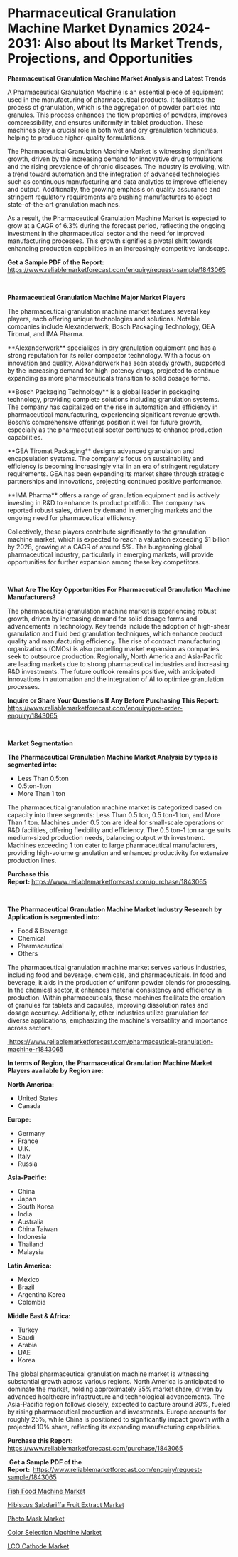 <p><h1>Pharmaceutical Granulation Machine Market Dynamics 2024-2031: Also about Its Market Trends, Projections, and Opportunities</h1></p><p><strong>Pharmaceutical Granulation Machine Market Analysis and Latest Trends</strong></p>
<p><p>A Pharmaceutical Granulation Machine is an essential piece of equipment used in the manufacturing of pharmaceutical products. It facilitates the process of granulation, which is the aggregation of powder particles into granules. This process enhances the flow properties of powders, improves compressibility, and ensures uniformity in tablet production. These machines play a crucial role in both wet and dry granulation techniques, helping to produce higher-quality formulations.</p><p>The Pharmaceutical Granulation Machine Market is witnessing significant growth, driven by the increasing demand for innovative drug formulations and the rising prevalence of chronic diseases. The industry is evolving, with a trend toward automation and the integration of advanced technologies such as continuous manufacturing and data analytics to improve efficiency and output. Additionally, the growing emphasis on quality assurance and stringent regulatory requirements are pushing manufacturers to adopt state-of-the-art granulation machines.</p><p>As a result, the Pharmaceutical Granulation Machine Market is expected to grow at a CAGR of 6.3% during the forecast period, reflecting the ongoing investment in the pharmaceutical sector and the need for improved manufacturing processes. This growth signifies a pivotal shift towards enhancing production capabilities in an increasingly competitive landscape.</p></p>
<p><strong>Get a Sample PDF of the Report:&nbsp;</strong> <a href="https://www.reliablemarketforecast.com/enquiry/request-sample/1843065?utm_campaign=1125&utm_medium=2&utm_source=Github&utm_content=ia&utm_term=17102024&utm_id=pharmaceutical-granulation-machine">https://www.reliablemarketforecast.com/enquiry/request-sample/1843065</a></p>
<p>&nbsp;</p>
<p><strong>Pharmaceutical Granulation Machine Major Market Players</strong></p>
<p><p>The pharmaceutical granulation machine market features several key players, each offering unique technologies and solutions. Notable companies include Alexanderwerk, Bosch Packaging Technology, GEA Tiromat, and IMA Pharma.</p><p>**Alexanderwerk** specializes in dry granulation equipment and has a strong reputation for its roller compactor technology. With a focus on innovation and quality, Alexanderwerk has seen steady growth, supported by the increasing demand for high-potency drugs, projected to continue expanding as more pharmaceuticals transition to solid dosage forms.</p><p>**Bosch Packaging Technology** is a global leader in packaging technology, providing complete solutions including granulation systems. The company has capitalized on the rise in automation and efficiency in pharmaceutical manufacturing, experiencing significant revenue growth. Bosch’s comprehensive offerings position it well for future growth, especially as the pharmaceutical sector continues to enhance production capabilities.</p><p>**GEA Tiromat Packaging** designs advanced granulation and encapsulation systems. The company's focus on sustainability and efficiency is becoming increasingly vital in an era of stringent regulatory requirements. GEA has been expanding its market share through strategic partnerships and innovations, projecting continued positive performance.</p><p>**IMA Pharma** offers a range of granulation equipment and is actively investing in R&D to enhance its product portfolio. The company has reported robust sales, driven by demand in emerging markets and the ongoing need for pharmaceutical efficiency. </p><p>Collectively, these players contribute significantly to the granulation machine market, which is expected to reach a valuation exceeding $1 billion by 2028, growing at a CAGR of around 5%. The burgeoning global pharmaceutical industry, particularly in emerging markets, will provide opportunities for further expansion among these key competitors.</p></p>
<p>&nbsp;</p>
<p><strong>What Are The Key Opportunities For Pharmaceutical Granulation Machine Manufacturers?</strong></p>
<p><p>The pharmaceutical granulation machine market is experiencing robust growth, driven by increasing demand for solid dosage forms and advancements in technology. Key trends include the adoption of high-shear granulation and fluid bed granulation techniques, which enhance product quality and manufacturing efficiency. The rise of contract manufacturing organizations (CMOs) is also propelling market expansion as companies seek to outsource production. Regionally, North America and Asia-Pacific are leading markets due to strong pharmaceutical industries and increasing R&D investments. The future outlook remains positive, with anticipated innovations in automation and the integration of AI to optimize granulation processes.</p></p>
<p><strong>Inquire or Share Your Questions If Any Before Purchasing This Report:</strong> <a href="https://www.reliablemarketforecast.com/enquiry/pre-order-enquiry/1843065?utm_campaign=1125&utm_medium=2&utm_source=Github&utm_content=ia&utm_term=17102024&utm_id=pharmaceutical-granulation-machine">https://www.reliablemarketforecast.com/enquiry/pre-order-enquiry/1843065</a></p>
<p>&nbsp;</p>
<p><strong>Market Segmentation</strong></p>
<p><strong>The Pharmaceutical Granulation Machine Market Analysis by types is segmented into:</strong></p>
<p><ul><li>Less Than 0.5ton</li><li>0.5ton-1ton</li><li>More Than 1 ton</li></ul></p>
<p><p>The pharmaceutical granulation machine market is categorized based on capacity into three segments: Less Than 0.5 ton, 0.5 ton-1 ton, and More Than 1 ton. Machines under 0.5 ton are ideal for small-scale operations or R&D facilities, offering flexibility and efficiency. The 0.5 ton-1 ton range suits medium-sized production needs, balancing output with investment. Machines exceeding 1 ton cater to large pharmaceutical manufacturers, providing high-volume granulation and enhanced productivity for extensive production lines.</p></p>
<p><strong>Purchase this Report:&nbsp;</strong><a href="https://www.reliablemarketforecast.com/purchase/1843065?utm_campaign=1125&utm_medium=2&utm_source=Github&utm_content=ia&utm_term=17102024&utm_id=pharmaceutical-granulation-machine">https://www.reliablemarketforecast.com/purchase/1843065</a></p>
<p>&nbsp;</p>
<p><strong>The Pharmaceutical Granulation Machine Market Industry Research by Application is segmented into:</strong></p>
<p><ul><li>Food & Beverage</li><li>Chemical</li><li>Pharmaceutical</li><li>Others</li></ul></p>
<p><p>The pharmaceutical granulation machine market serves various industries, including food and beverage, chemicals, and pharmaceuticals. In food and beverage, it aids in the production of uniform powder blends for processing. In the chemical sector, it enhances material consistency and efficiency in production. Within pharmaceuticals, these machines facilitate the creation of granules for tablets and capsules, improving dissolution rates and dosage accuracy. Additionally, other industries utilize granulation for diverse applications, emphasizing the machine's versatility and importance across sectors.</p></p>
<p><a href="https://www.reliablemarketforecast.com/pharmaceutical-granulation-machine-r1843065?utm_campaign=1125&utm_medium=2&utm_source=Github&utm_content=ia&utm_term=17102024&utm_id=pharmaceutical-granulation-machine">&nbsp;https://www.reliablemarketforecast.com/pharmaceutical-granulation-machine-r1843065</a></p>
<p><strong>In terms of Region, the Pharmaceutical Granulation Machine Market Players available by Region are:</strong></p>
<p>
    <p> <strong> North America: </strong>
        <ul>
            <li>United States</li>
            <li>Canada</li>
        </ul>
        </p> 
    <p> <strong> Europe: </strong>
        <ul>
            <li>Germany</li>
            <li>France</li>
            <li>U.K.</li>
            <li>Italy</li>
            <li>Russia</li>
        </ul>
        </p> 
    <p> <strong> Asia-Pacific: </strong>
        <ul>
            <li>China</li>
            <li>Japan</li>
            <li>South Korea</li>
            <li>India</li>
            <li>Australia</li>
            <li>China Taiwan</li>
            <li>Indonesia</li>
            <li>Thailand</li>
            <li>Malaysia</li>
        </ul>
        </p> 
    <p> <strong> Latin America: </strong>
        <ul>
            <li>Mexico</li>
            <li>Brazil</li>
            <li>Argentina Korea</li>
            <li>Colombia</li>
        </ul>
        </p> 
    <p> <strong> Middle East & Africa: </strong>
        <ul>
            <li>Turkey</li>
            <li>Saudi</li>
            <li>Arabia</li>
            <li>UAE</li>
            <li>Korea</li>
        </ul>
    </p>
    </p>
<p><p>The global pharmaceutical granulation machine market is witnessing substantial growth across various regions. North America is anticipated to dominate the market, holding approximately 35% market share, driven by advanced healthcare infrastructure and technological advancements. The Asia-Pacific region follows closely, expected to capture around 30%, fueled by rising pharmaceutical production and investments. Europe accounts for roughly 25%, while China is positioned to significantly impact growth with a projected 10% share, reflecting its expanding manufacturing capabilities.</p></p>
<p><strong>Purchase this Report: </strong><a href="https://www.reliablemarketforecast.com/purchase/1843065?utm_campaign=1125&utm_medium=2&utm_source=Github&utm_content=ia&utm_term=17102024&utm_id=pharmaceutical-granulation-machine">https://www.reliablemarketforecast.com/purchase/1843065</a></p>
<p>&nbsp;<strong>Get a Sample PDF of the Report:&nbsp;&nbsp;</strong><a href="https://www.reliablemarketforecast.com/enquiry/request-sample/1843065?utm_campaign=1125&utm_medium=2&utm_source=Github&utm_content=ia&utm_term=17102024&utm_id=pharmaceutical-granulation-machine">https://www.reliablemarketforecast.com/enquiry/request-sample/1843065</a></p>
<p><strong></strong></p>
<p><p><a href="https://issuu.com/reportprime-2/docs/fish-food-machine-market-size-2030._6de6733bd4f899?utm_campaign=1125&utm_medium=2&utm_source=Github&utm_content=ia&utm_term=17102024&utm_id=pharmaceutical-granulation-machine">Fish Food Machine Market</a></p><p><a href="https://www.linkedin.com/pulse/hibiscus-sabdariffa-fruit-extract-market-research-report-v0vic?utm_campaign=1125&utm_medium=2&utm_source=Github&utm_content=ia&utm_term=17102024&utm_id=pharmaceutical-granulation-machine">Hibiscus Sabdariffa Fruit Extract Market</a></p><p><a href="https://github.com/berna3d1akin/Market-Research-Report-List-1/blob/main/photo-mask-market.md?utm_campaign=1125&utm_medium=2&utm_source=Github&utm_content=ia&utm_term=17102024&utm_id=pharmaceutical-granulation-machine">Photo Mask Market</a></p><p><a href="https://github.com/carsonlv80bas/Market-Research-Report-List-1/blob/main/color-selection-machine-market.md?utm_campaign=1125&utm_medium=2&utm_source=Github&utm_content=ia&utm_term=17102024&utm_id=pharmaceutical-granulation-machine">Color Selection Machine Market</a></p><p><a href="https://www.linkedin.com/pulse/insights-lco-cathode-market-size-which-expanding-13-cagr-from-51icc?utm_campaign=1125&utm_medium=2&utm_source=Github&utm_content=ia&utm_term=17102024&utm_id=pharmaceutical-granulation-machine">LCO Cathode Market</a></p></p>